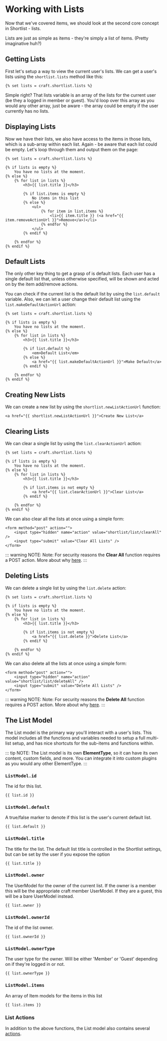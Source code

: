 # Working with Lists

Now that we've covered items, we should look at the second core concept in Shortlist - lists.

Lists are just as simple as items - they're simply a list of items. (Pretty imaginative huh?)

## Getting Lists

First let's setup a way to view the current user's lists. We can get a user's lists using the `shortlist.lists` method like this:

```twig
{% set lists = craft.shortlist.lists %}
```

Simple right? That lists variable is an array of the lists for the current user (be they a logged in member or guest). You'd loop over this array as you would any other array, just be aware - the array could be empty if the user currently has no lists.

## Displaying Lists

Now we have their lists, we also have access to the items in those lists, which is a sub-array within each list. Again - be aware that each list could be empty. Let's loop through them and output them on the page:

```twig
{% set lists = craft.shortlist.lists %}

{% if lists is empty %}
	You have no lists at the moment.
{% else %}
	{% for list in lists %}
		<h3>{{ list.title }}</h3>

		{% if list.items is empty %}
			No items in this list
		{% else %}
			<ul>
				{% for item in list.items %}
					<li>{{ item.title }} (<a href="{{ item.removeActionUrl }}">Remove</a>)</li>
				{% endfor %}
			</ul>
		{% endif %}
		
	{% endfor %}
{% endif %}
```

## Default Lists

The only other key thing to get a grasp of is default lists. Each user has a single default list that, unless otherwise specified, will be shown and acted on by the item add/remove actions.

You can check if the current list is the default list by using the `list.default` variable. Also, we can let a user change their default list using the `list.makeDefaultActionUrl` action:

```twig{9-13}
{% set lists = craft.shortlist.lists %}

{% if lists is empty %}
	You have no lists at the moment.
{% else %}
	{% for list in lists %}
		<h3>{{ list.title }}</h3>
	
		{% if list.default %}
			<em>Default List</em>
		{% else %}
			<a href="{{ list.makeDefaultActionUrl }}">Make Default</a>
		{% endif %}

	{% endfor %}
{% endif %}
```

## Creating New Lists

We can create a new list by using the `shortlist.newListActionUrl` function:

```twig
<a href="{{ shortlist.newListActionUrl }}">Create New List</a>
```

## Clearing Lists

We can clear a single list by using the `list.clearActionUrl` action:

```twig{10}
{% set lists = craft.shortlist.lists %}

{% if lists is empty %}
	You have no lists at the moment.
{% else %}
	{% for list in lists %}
		<h3>{{ list.title }}</h3>
	
		{% if list.items is not empty %}
			<a href="{{ list.clearActionUrl }}">Clear List</a>
		{% endif %}

	{% endfor %}
{% endif %}
```

We can also clear all the lists at once using a simple form:

```twig{2}
<form method="post" action="">
	<input type="hidden" name="action" value="shortlist/list/clearAll" />
	<input type="submit" value="Clear All Lists" />
</form>
```

::: warning NOTE:
Note: For security reasons the **Clear All** function requires a POST action. More about why [here](#).
:::

## Deleting Lists

We can delete a single list by using the `list.delete` action:

```twig{10}
{% set lists = craft.shortlist.lists %}

{% if lists is empty %}
	You have no lists at the moment.
{% else %}
	{% for list in lists %}
		<h3>{{ list.title }}</h3>
	
		{% if list.items is not empty %}
			<a href="{{ list.delete }}">Delete List</a>
		{% endif %}

	{% endfor %}
{% endif %}
```

We can also delete all the lists at once using a simple form:

```twig{2}
<form method="post" action="">
	<input type="hidden" name="action" value="shortlist/list/deleteAll" />
	<input type="submit" value="Delete All Lists" />
</form>
```

::: warning NOTE:
Note: For security reasons the **Delete All** function requires a POST action. More about why [here](#).
:::


## The List Model

The List model is the primary way you'll interact with a user's lists. This model includes all the functions and variables needed to setup a full multi-list setup, and has nice shortcuts for the sub-items and functions within.

::: tip NOTE:
The List model is its own **ElementType**, so it can have its own content, custom fields, and more. You can integrate it into custom plugins as you would any other ElementType.
:::

### `ListModel.id`
The id for this list.

```twig
{{ list.id }}
```

### `ListModel.default`
A true/false marker to denote if this list is the user's current default list.

```twig
{{ list.default }}
```

### `ListModel.title`
The title for the list. The default list title is controlled in the Shortlist settings, but can be set by the user if you expose the option

```twig
{{ list.title }}
```

### `ListModel.owner`
The UserModel for the owner of the current list. If the owner is a member this will be the appropriate craft member UserModel. If they are a guest, this will be a bare UserModel instead.

```twig
{{ list.owner }}
```

### `ListModel.ownerId`
The id of the list owner.

```twig
{{ list.ownerId }}
```

### `ListModel.ownerType`
The user type for the owner. Will be either 'Member' or 'Guest' depending on if they're logged in or not.

```twig
{{ list.ownerType }}
```

### `ListModel.items`
An array of Item models for the items in this list

```twig
{{ list.items }}
```

### List Actions

In addition to the above functions, the List model also contains several [actions](more-on-actions.md#list-actions).